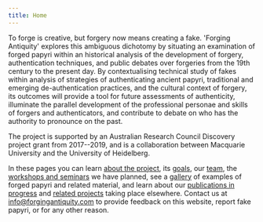 ```yaml
---
title: Home
---
```

 

To forge is creative, but forgery now means creating a fake. 'Forging Antiquity' explores this ambiguous dichotomy by situating an examination of forged papyri within an historical analysis of the development of forgery, authentication techniques, and public debates over forgeries from the 19th century to the present day. By contextualising technical study of fakes within analysis of strategies of authenticating ancient papyri, traditional and emerging de-authentication practices, and the cultural context of forgery, its outcomes will provide a tool for future assessments of authenticity, illuminate the parallel development of the professional personae and skills of forgers and authenticators, and contribute to debate on who has the authority to pronounce on the past.

The project is supported by an Australian Research Council Discovery project grant from 2017--2019, and is a collaboration between Macquarie University and the University of Heidelberg.

In these pages you can learn [about the project](/about#about), its [goals](/about#aims), our [team](/about#team), the [workshops and seminars](/meetings) we have planned, see a [gallery](/gallery) of examples of forged papyri and related material, and learn about our [publications in progress](/research#publications) and [related projects](/research#related) taking place elsewhere. Contact us at 
<a href="mailto:info@forgingantiquity.com">info@forgingantiquity.com</a> to provide feedback on this website, report fake papyri, or for any other reason.

